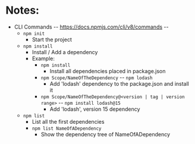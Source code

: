 # Notes:
* CLI Commands -- https://docs.npmjs.com/cli/v8/commands --
  * `npm init` 
    * Start the project
  * `npm install`
    * Install / Add a dependency 
    * Example: 
      * `npm install`
        * Install all dependencies placed in package.json
      * `npm Scope/NameOfTheDependency` -- `npm lodash` 
        * Add 'lodash' dependency to the package.json and install it 
      * `npm Scope/NameOfTheDependency@<version | tag | version range>` -- `npm install lodash@15`
        * Add 'lodash', version 15 dependency
  * `npm list`
    * List all the first dependencies
    * `npm list NameOfADependency`
      * Show the dependency tree of NameOfADependency 
 


